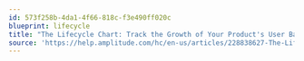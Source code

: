 ```yaml
---
id: 573f258b-4da1-4f66-818c-f3e490ff020c
blueprint: lifecycle
title: "The Lifecycle Chart: Track the Growth of Your Product's User Base"
source: 'https://help.amplitude.com/hc/en-us/articles/228838627-The-Lifecycle-chart-track-the-growth-of-your-product-s-user-base'
---
```

